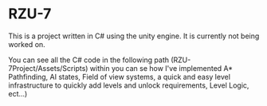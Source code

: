 # RZU-7

This is a project written in C# using the unity engine. It is currently not being worked on.

You can see all the C# code in the following path (RZU-7Project/Assets/Scripts) within you can se how I've implemented A* Pathfinding, AI states, Field of view systems, a quick and easy level infrastructure to quickly add levels and unlock requirements, Level Logic, ect...)
